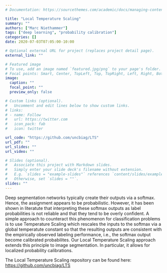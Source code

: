 ```yaml
---
# Documentation: https://sourcethemes.com/academic/docs/managing-content/

title: "Local Temperature Scaling"
summary: ""
authors: ["Marc Niethammer"]
tags: ["deep learning", "probability calibration"]
categories: []
date: 2020-07-03T07:05:00-10:00

# Optional external URL for project (replaces project detail page).
external_link: ""

# Featured image
# To use, add an image named `featured.jpg/png` to your page's folder.
# Focal points: Smart, Center, TopLeft, Top, TopRight, Left, Right, BottomLeft, Bottom, BottomRight.
image:
  caption: ""
  focal_point: ""
  preview_only: false

# Custom links (optional).
#   Uncomment and edit lines below to show custom links.
# links:
# - name: Follow
#   url: https://twitter.com
#   icon_pack: fab
#   icon: twitter

url_code: "https://github.com/uncbiag/LTS"
url_pdf: ""
url_slides: ""
url_video: ""

# Slides (optional).
#   Associate this project with Markdown slides.
#   Simply enter your slide deck's filename without extension.
#   E.g. `slides = "example-slides"` references `content/slides/example-slides.md`.
#   Otherwise, set `slides = ""`.
slides: ""
---
```

Deep segmentation networks typically create their outputs via a softmax. Hence, the assignment appears to be probabilistic. However, it has been shown in literatute that interpreting these softmax outputs as label probabilities is not reliable and that they tend to be overly confident. A simple approach to counteract this phenomenon for classification problems is to use Temperature Scaling which rescales the inputs to the softmax via a global temperatute constant so that the resulting outputs are consistent with the empirically observed labeling performance, i.e., the softmax output become calibrated probabilites. Our Local Temperature Scaling approach extends this principle to image segmentation. In particular, it allows for localized probability calibrations.

The Local Temperature Scaling repository can be found here:
https://github.com/uncbiag/LTS

